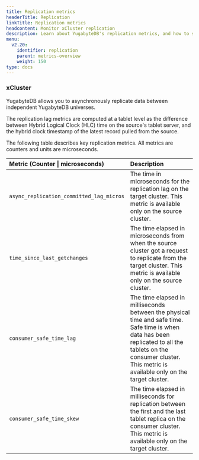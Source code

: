 ```yaml
---
title: Replication metrics
headerTitle: Replication
linkTitle: Replication metrics
headcontent: Monitor xCluster replication
description: Learn about YugabyteDB's replication metrics, and how to select and use the metrics.
menu:
  v2.20:
    identifier: replication
    parent: metrics-overview
    weight: 150
type: docs
---
```


### xCluster

YugabyteDB allows you to asynchronously replicate data between independent YugabyteDB universes.

The replication lag metrics are computed at a tablet level as the difference between Hybrid Logical Clock (HLC) time on the source's tablet server, and the hybrid clock timestamp of the latest record pulled from the source.

The following table describes key replication metrics. All metrics are counters and units are microseconds.

| Metric (Counter \| microseconds) | Description |
| :------ | :---------- |
| `async_replication_committed_lag_micros` | The time in microseconds for the replication lag on the target cluster. This metric is available only on the source cluster. |
| `time_since_last_getchanges` | The time elapsed in microseconds from when the source cluster got a request to replicate from the target cluster. This metric is available only on the source cluster. |
| `consumer_safe_time_lag` | The time elapsed in milliseconds between the physical time and safe time. Safe time is when data has been replicated to all the tablets on the consumer cluster. This metric is available only on the target cluster. |
| `consumer_safe_time_skew` | The time elapsed in milliseconds for replication between the first and the last tablet replica on the consumer cluster. This metric is available only on the target cluster. |
